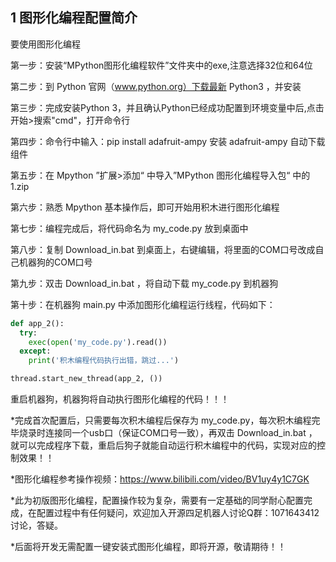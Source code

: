 ## 1 图形化编程配置简介

要使用图形化编程

第一步：安装“MPython图形化编程软件”文件夹中的exe,注意选择32位和64位

第二步：到 Python 官网（www.python.org）下载最新 Python3 ，并安装

第三步：完成安装Python 3，并且确认Python已经成功配置到环境变量中后,点击开始>搜索"cmd"，打开命令行

第四步：命令行中输入：pip install adafruit-ampy 安装 adafruit-ampy  自动下载组件

第五步：在 Mpython ”扩展>添加“ 中导入”MPython 图形化编程导入包“ 中的 1.zip

第六步：熟悉 Mpython 基本操作后，即可开始用积木进行图形化编程

第七步：编程完成后，将代码命名为 my_code.py 放到桌面中

第八步：复制 Download_in.bat 到桌面上，右键编辑，将里面的COM口号改成自己机器狗的COM口号

第九步：双击 Download_in.bat  ，将自动下载 my_code.py 到机器狗

第十步：在机器狗 main.py 中添加图形化编程运行线程，代码如下：

```python
def app_2():
  try:
    exec(open('my_code.py').read())
  except:
    print('积木编程代码执行出错，跳过...')

thread.start_new_thread(app_2, ())

```

重启机器狗，机器狗将自动执行图形化编程的代码！！！

*完成首次配置后，只需要每次积木编程后保存为 my_code.py，每次积木编程完毕烧录时连接同一个usb口（保证COM口号一致），再双击 Download_in.bat ，就可以完成程序下载，重启后狗子就能自动运行积木编程中的代码，实现对应的控制效果！！

*图形化编程参考操作视频：https://www.bilibili.com/video/BV1uy4y1C7GK

*此为初版图形化编程，配置操作较为复杂，需要有一定基础的同学耐心配置完成，在配置过程中有任何疑问，欢迎加入开源四足机器人讨论Q群：1071643412 讨论，答疑。

*后面将开发无需配置一键安装式图形化编程，即将开源，敬请期待！！

